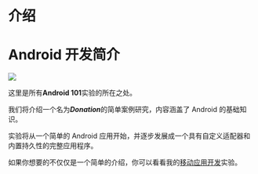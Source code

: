 # 介绍

# Android 开发简介

![](android101.jpg)

这里是所有**Android 101**实验的所在之处。

我们将介绍一个名为***Donation***的简单案例研究，内容涵盖了 Android 的基础知识。

实验将从一个简单的 Android 应用开始，并逐步发展成一个具有自定义适配器和内置持久性的完整应用程序。

如果你想要的不仅仅是一个简单的介绍，你可以看看我的[移动应用开发](https://www.gitbook.com/book/ddrohan/mobile-app-dev-labs/details)实验。
